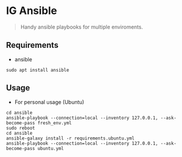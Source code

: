 # IG Ansible

> Handy ansible playbooks for multiple enviroments.

## Requirements

 - ansible
```
sudo apt install ansible
```

## Usage

 - For personal usage (Ubuntu)
```
cd ansible
ansible-playbook --connection=local --inventory 127.0.0.1, --ask-become-pass fresh_env.yml
sudo reboot
cd ansible
ansible-galaxy install -r requirements.ubuntu.yml
ansible-playbook --connection=local --inventory 127.0.0.1, --ask-become-pass ubuntu.yml
```
